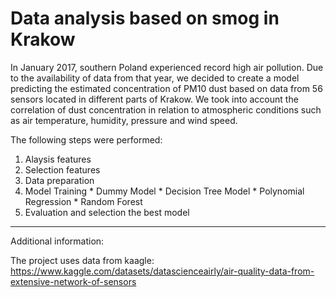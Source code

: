 # **Data analysis based on smog in Krakow**

In January 2017, southern Poland experienced record high air pollution. Due to the availability of data from that year, we decided to create a model predicting the estimated concentration of PM10 dust based on data from 56 sensors located in different parts of Krakow. We took into account the correlation of dust concentration in relation to atmospheric conditions such as air temperature, humidity, pressure and wind speed.

The following steps were performed:

1.   Alaysis features
2.   Selection features
3.   Data preparation
4.   Model Training
    *   Dummy Model
    *   Decision Tree Model
    *   Polynomial Regression
    *   Random Forest
5.   Evaluation and selection the best model

---

Additional information:

The project uses data from kaagle: https://www.kaggle.com/datasets/datascienceairly/air-quality-data-from-extensive-network-of-sensors

